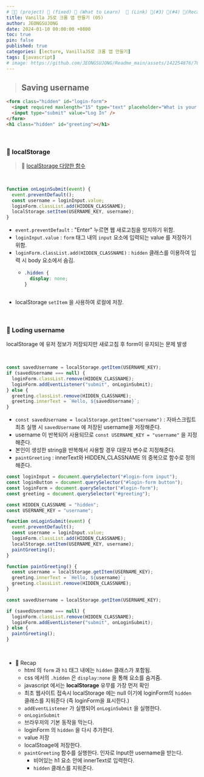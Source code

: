 ```yaml
---
# 👨‍💻 (project) 📌 (fixed) 📖 (What to Learn)  🌱 (Link) 🧷(#3) 📌(#4) 👀(Recap)
title: Vanilla JS로 크롬 앱 만들기 (05)
author: JEONGSUJONG
date: 2024-01-10 00:00:00 +0800
toc: true
pin: false
published: true
categories: [lecture, VanillaJS로 크롬 앱 만들기]
tags: [javascript]
# image: https://github.com/JEONGSUJONG/Readme_main/assets/142254876/7607d850-fd45-47a2-9bc2-7c2983db77f1
---
```


> ## Saving username

```html
<form class="hidden" id="login-form">
  <input required maxlength="15" type="text" placeholder="What is your name?" />
  <input type="submit" value="Log In" />
</form>
<h1 class="hidden" id="greeting"></h1>
```

<br>

### 🧷 localStorage

> 🌱 [localStorage 다양한 함수](https://developer.mozilla.org/ko/docs/Web/API/Window/localStorage)

<br>

<!-- ![image](https://github.com/JEONGSUJONG/Readme_main/assets/142254876/c316997c-82b0-4604-a240-796c07612ae4){: width=100% height=100% .normal} -->

```javascript
function onLoginSubmit(event) {
  event.preventDefault();
  const username = loginInput.value;
  loginForm.classList.add(HIDDEN_CLASSNAME);
  localStorage.setItem(USERNAME_KEY, username);
}
```

- `event.preventDefault` : "Enter" 누르면 웹 새로고침을 방지하기 위함.
- `loginInput.value` : `form` 태그 내의 `input` 요소에 입력되는 value 를 저장하기 위함.
- `loginForm.classList.add(HIDDEN_CLASSNAME)` : `hidden` 클래스를 이용하여 입력 시 body 요소에서 숨김.
  - ```css
    .hidden {
      display: none;
    }
  ```
- localStorage `setItem` 을 사용하여 로컬에 저장.

<br>

### 🧷 Loding username

localStorage 에 유저 정보가 저장되지만 새로고침 후 form이 유지되는 문제 발생

<br>

```javascript
const savedUsername = localStorage.getItem(USERNAME_KEY);
if (savedUsername === null) {
  loginForm.classList.remove(HIDDEN_CLASSNAME);
  loginForm.addEventListener("submit", onLoginSubmit);
} else {
  greeting.classList.remove(HIDDEN_CLASSNAME);
  greeting.innerText = `Hello, ${savedUsername}`;
}
```

- `const savedUsername = localStorage.getItem("username")` : 자바스크립트 최초 실행 시 `savedUsername` 에 저장된 username을 저장해준다.
- username 이 반복되어 사용되므로 `const USERNAME_KEY = "username"` 을 지정해준다.
- 본인이 생성한 string을 반복해서 사용할 경우 대문자 변수로 지정해준다.
- `paintGreeting` : innerText와 HIDDEN_CLASSNAME 의 중복으로 함수로 정의해준다.

```javascript
const loginInput = document.querySelector("#login-form input");
const loginButton = document.querySelector("#login-form button");
const loginForm = document.querySelector("#login-form");
const greeting = document.querySelector("#greeting");

const HIDDEN_CLASSNAME = "hidden";
const USERNAME_KEY = "username";

function onLoginSubmit(event) {
  event.preventDefault();
  const username = loginInput.value;
  loginForm.classList.add(HIDDEN_CLASSNAME);
  localStorage.setItem(USERNAME_KEY, username);
  paintGreeting();
}

function paintGreeting() {
  const username = localStorage.getItem(USERNAME_KEY);
  greeting.innerText = `Hello, ${username}`;
  greeting.classList.remove(HIDDEN_CLASSNAME);
}

const savedUsername = localStorage.getItem(USERNAME_KEY);

if (savedUsername === null) {
  loginForm.classList.remove(HIDDEN_CLASSNAME);
  loginForm.addEventListener("submit", onLoginSubmit);
} else {
  paintGreeting();
}
```

<br>

- 👀 Recap
    - html 의 `form` 과 `h1` 태그 내에는 `hidden` 클래스가 포함됨.
    - css 에서의 `.hidden` 은 `display:none` 을 통해 요소를 숨겨줌.
    - javascript 에서는 **localStorage** 유무를 가장 먼저 확인
    - 최초 웹사이트 접속시 localStorage 에는 null 이기에 loginForm의 `hidden` 클래스를 지워준다 (즉 loginForm을 표시한다.)
    - `addEventListener` 가 실행되어 `onLoginSubmit` 을 실행한다.
    - `onLoginSubmit`
    - 브라우저의 기본 동작을 막는다.
    - loginForm 의 `hidden` 을 다시 추가한다.
    - value 저장
    - localStoage에 저장한다.
    - `paintGreeting` 함수를 실행한다. 인자로 Input한 username을 받는다.
        - 비어있는 h1 요소 안에 innerText로 입력한다.
        - `hidden` 클래스를 지워준다.
